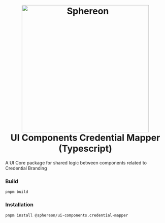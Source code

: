 <!--suppress HtmlDeprecatedAttribute -->
<h1 align="center">
  <br>
  <a href="https://www.sphereon.com"><img src="https://sphereon.com/content/themes/sphereon/assets/img/logo.svg" alt="Sphereon" width="400"></a>
  <br>UI Components Credential Mapper (Typescript) 
  <br>
</h1>

A UI Core package for shared logic between components related to Credential Branding

### Build

```shell
pnpm build
```

### Installation

```shell
pnpm install @sphereon/ui-components.credential-mapper
```
